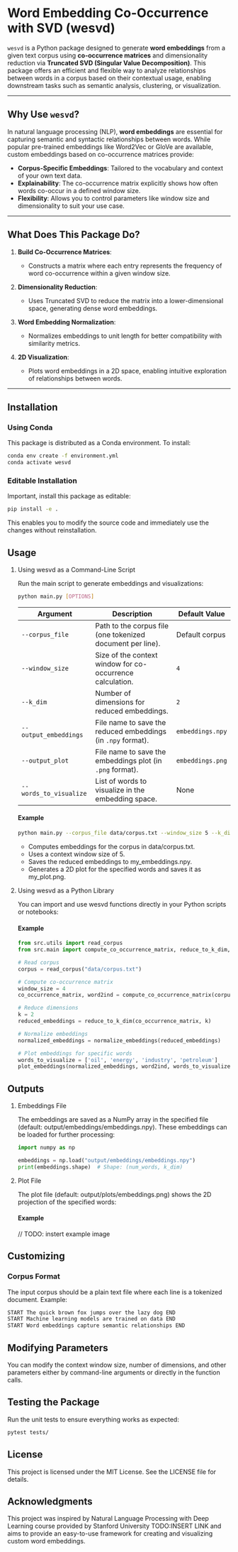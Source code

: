 # Word Embedding Co-Occurrence with SVD (wesvd)

`wesvd` is a Python package designed to generate **word embeddings** from a given text corpus using **co-occurrence matrices** and dimensionality reduction via **Truncated SVD (Singular Value Decomposition)**. This package offers an efficient and flexible way to analyze relationships between words in a corpus based on their contextual usage, enabling downstream tasks such as semantic analysis, clustering, or visualization.

---

## Why Use `wesvd`?

In natural language processing (NLP), **word embeddings** are essential for capturing semantic and syntactic relationships between words. While popular pre-trained embeddings like Word2Vec or GloVe are available, custom embeddings based on co-occurrence matrices provide:

- **Corpus-Specific Embeddings**: Tailored to the vocabulary and context of your own text data.
- **Explainability**: The co-occurrence matrix explicitly shows how often words co-occur in a defined window size.
- **Flexibility**: Allows you to control parameters like window size and dimensionality to suit your use case.

---

## What Does This Package Do?

1. **Build Co-Occurrence Matrices**:
   - Constructs a matrix where each entry represents the frequency of word co-occurrence within a given window size.

2. **Dimensionality Reduction**:
   - Uses Truncated SVD to reduce the matrix into a lower-dimensional space, generating dense word embeddings.

3. **Word Embedding Normalization**:
   - Normalizes embeddings to unit length for better compatibility with similarity metrics.

4. **2D Visualization**:
   - Plots word embeddings in a 2D space, enabling intuitive exploration of relationships between words.

---

## Installation

### **Using Conda**
This package is distributed as a Conda environment. To install:

```bash
conda env create -f environment.yml
conda activate wesvd
```

### **Editable Installation**

Important, install this package as editable:

```bash
pip install -e .
```

This enables you to modify the source code and immediately use the changes without reinstallation.

## Usage

1. Using wesvd as a Command-Line Script

    Run the main script to generate embeddings and visualizations:

    ```bash
    python main.py [OPTIONS]
    ```
    | Argument               | Description                                                                 | Default Value        |
    |------------------------|-----------------------------------------------------------------------------|----------------------|
    | `--corpus_file`         | Path to the corpus file (one tokenized document per line).                  | Default corpus       |
    | `--window_size`         | Size of the context window for co-occurrence calculation.                  | `4`                  |
    | `--k_dim`               | Number of dimensions for reduced embeddings.                               | `2`                  |
    | `--output_embeddings`   | File name to save the reduced embeddings (in `.npy` format).               | `embeddings.npy`     |
    | `--output_plot`         | File name to save the embeddings plot (in `.png` format).                  | `embeddings.png`     |
    | `--words_to_visualize`  | List of words to visualize in the embedding space.                         | None                 |

    #### **Example**
    ```bash
    python main.py --corpus_file data/corpus.txt --window_size 5 --k_dim 50 --output_embeddings my_embeddings.npy --output_plot my_plot.png --words_to_visualize oil energy industry petroleum
    ```

    - Computes embeddings for the corpus in data/corpus.txt.
	- Uses a context window size of 5.
	- Saves the reduced embeddings to my_embeddings.npy.
	- Generates a 2D plot for the specified words and saves it as my_plot.png.

2. Using wesvd as a Python Library

    You can import and use wesvd functions directly in your Python scripts or notebooks:

    #### **Example**
     ```python
    from src.utils import read_corpus
    from src.main import compute_co_occurrence_matrix, reduce_to_k_dim, normalize_embeddings, plot_embeddings

    # Read corpus
    corpus = read_corpus("data/corpus.txt")

    # Compute co-occurrence matrix
    window_size = 4
    co_occurrence_matrix, word2ind = compute_co_occurrence_matrix(corpus, window_size)

    # Reduce dimensions
    k = 2
    reduced_embeddings = reduce_to_k_dim(co_occurrence_matrix, k)

    # Normalize embeddings
    normalized_embeddings = normalize_embeddings(reduced_embeddings)

    # Plot embeddings for specific words
    words_to_visualize = ['oil', 'energy', 'industry', 'petroleum']
    plot_embeddings(normalized_embeddings, word2ind, words_to_visualize, "word_embeddings.png")
    ```

## Outputs

1. Embeddings File

    The embeddings are saved as a NumPy array in the specified file (default: output/embeddings/embeddings.npy). These embeddings can be loaded for further processing:

    ```python
    import numpy as np

    embeddings = np.load("output/embeddings/embeddings.npy")
    print(embeddings.shape)  # Shape: (num_words, k_dim)
    ```
2. Plot File

    The plot file (default: output/plots/embeddings.png) shows the 2D projection of the specified words:

    #### Example
    // TODO: instert example image

## Customizing

### **Corpus Format**

The input corpus should be a plain text file where each line is a tokenized document. Example:


```bash
START The quick brown fox jumps over the lazy dog END
START Machine learning models are trained on data END
START Word embeddings capture semantic relationships END
```

## Modifying Parameters

You can modify the context window size, number of dimensions, and other parameters either by command-line arguments or directly in the function calls.

## Testing the Package

Run the unit tests to ensure everything works as expected:

```bash
pytest tests/
```

## License

This project is licensed under the MIT License. See the LICENSE file for details.

## Acknowledgments

This project was inspired by Natural Language Processing with Deep Learning course provided by Stanford University TODO:INSERT LINK and aims to provide an easy-to-use framework for creating and visualizing custom word embeddings.